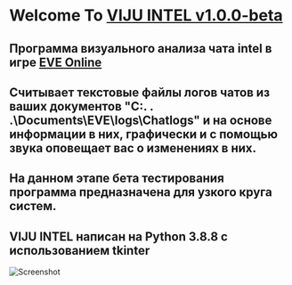 # Welcome To [VIJU INTEL v1.0.0-beta](https://github.com/ValeriyVorobyov/VIJU-INTEL/releases/tag/v1.0.0-beta)
## Программа визуального анализа чата intel в игре [EVE Online](https://www.eveonline.com/) 
## Считывает текстовые файлы логов чатов из ваших документов "С:. . .\Documents\EVE\logs\Chatlogs" и на основе информации в них, графически и с помощью звука оповещает вас о изменениях в них. 
## На данном этапе бета тестирования программа предназначена для узкого круга систем.
## VIJU INTEL написан на Python 3.8.8 с использованием tkinter


![Screenshot](/../main/VIJU%20INTEL.png)

